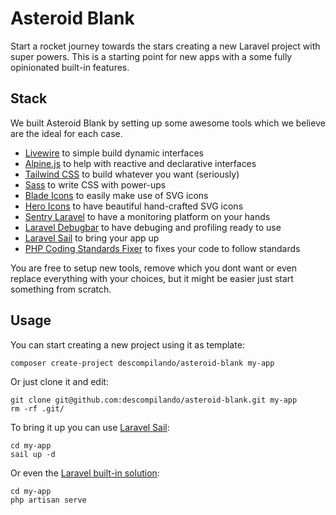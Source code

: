 # Asteroid Blank

Start a rocket journey towards the stars creating a new Laravel project with super powers. This is a starting point for new apps with a some fully opinionated built-in features.

## Stack

We built Asteroid Blank by setting up some awesome tools which we believe are the ideal for each case. 

- [Livewire](https://laravel-livewire.com) to simple build dynamic interfaces
- [Alpine.js](https://alpinejs.dev) to help with reactive and declarative interfaces
- [Tailwind CSS](https://tailwindcss.com) to build whatever you want (seriously)
- [Sass](https://sass-lang.com) to write CSS with power-ups
- [Blade Icons](https://blade-ui-kit.com/blade-icons) to easily make use of SVG icons
- [Hero Icons](https://heroicons.com) to have beautiful hand-crafted SVG icons
- [Sentry Laravel](https://sentry.io) to have a monitoring platform on your hands
- [Laravel Debugbar](https://github.com/barryvdh/laravel-debugbar) to have debuging and profiling ready to use
- [Laravel Sail](https://laravel.com/docs/8.x/sail) to bring your app up
- [PHP Coding Standards Fixer](https://cs.symfony.com) to fixes your code to follow standards

You are free to setup new tools, remove which you dont want or even replace everything with your choices, but it might be easier just start something from scratch.

## Usage

You can start creating a new project using it as template:

```shell
composer create-project descompilando/asteroid-blank my-app
```

Or just clone it and edit:
```
git clone git@github.com:descompilando/asteroid-blank.git my-app
rm -rf .git/
```

To bring it up you can use [Laravel Sail](https://laravel.com/docs/8.x/sail):

```
cd my-app
sail up -d
```

Or even the [Laravel built-in solution](https://laravel.com/docs/8.x#the-laravel-installer):

```
cd my-app
php artisan serve
```
